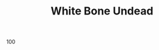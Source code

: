 ---
title: White Bone Undead
weight: 2
layout: role
Backstory: These are the greater undead that have returned to Katalossa following their exile.  They have destroyed countless other planets, planes, and other living areas and have returned to consume the Energy and destroy the Essence of Katalossa.
Motivation: Consume energy to gain power and destroy essence at every chance
Speech: High intelligence with brooding anger and resentment of all with essence
Movement: Fast ambling movement
Intelligence: High, a large number of minds of a greater hive mind being controlled
props:
  - white skull mask
  - 2 weapons
  - armor
type: Undead
body: 100
armor: 40 or as worn
stamina: 12
energy: 10
spells_known:
  - Elemental Bolt
  - Berserk/Remove Berserk
  - Healing/Harming Touch
  - Entangle Foot
  - Shatter
  - Silence/Remove Silence
primary_attack: 8 Damage
Killing_Blow: Yes (suggested use is killing blow to lure targets)
Offensive_Abilities:
  - Favored Target +3 verses an inspired lineage but half damage against others (1ST)
  - Innate Harm 3x per day for attack or healing "By Creeping Darkness 20 Harm"
Defensive_Abilities: 
immunities:
  - Bleed
  - Charm
  - Cower
  - Dazed
  - Poisoned
  - Silenced
  - Sleeping
  - Unconcious - "Immune Resist"
vulnerabilities: Takes damage from Healing 
healed_by: Harming
at_dying: Crumbles and Explodes (By my voice 10 harming)
special: 
  - By my voice sense magic
  - Consume Energy "I consume an energy 1, 2, 3" - Upon consuming an energy a White Bone Undead is formed
  - Teleport x4 per day "I teleport 1, 2, 3"
  - Enchanting - Resist Talisman - "Resist" to one spell of choice
faction_level_2: 
  - Increase innate harm to 5x per day
  - Innate fire 3x per day for attack only "By Flames Fury 10 Fire"
faction_level_3:
  - Increase Body to 30
  - Innate stone 3x per day for attack only "By Crushing Earth 10 Stone" 
faction_level_4:
  - Increase innate harm to 10x per day
  - Consume Energy creates 2 White Bone Undead rather than 1.
---